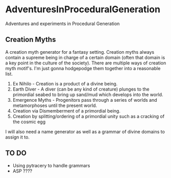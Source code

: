 # AdventuresInProceduralGeneration
Adventures and experiments in Procedural Generation

## Creation Myths
A creation myth generator for a fantasy setting. Creation myths always contain a supreme being in charge of a certain domain (often that domain is a key point in the culture of the society). 
There are multiple ways of creation myth motif's. I'm just gonna hodgepodge them together into a reasonable list.
 
 1. Ex Nihilo - Creation is a product of a divine being.
 2. Earth Diver - A diver (can be any kind of creature) plunges to the primordial seabed to bring up sand/mud which develops into the world.
 3. Emergence Myths - Progenitors pass through a series of worlds and metamorphoses until the present world.
 4. Creation via Dismemberment of a primordial being.
 5. Creation by splitting/ordering of a primordial unity such as a cracking of the cosmic egg

I will also need a name generator as well as a grammar of divine domains to assign it to. 

## TO DO
- Using pytracery to handle grammars
- ASP ????